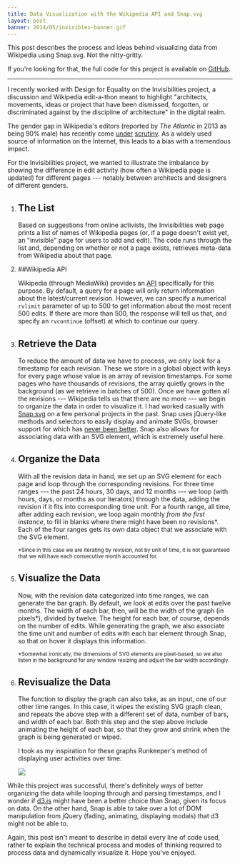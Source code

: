 ```yaml
---
title: Data Visualization with the Wikipedia API and Snap.svg
layout: post
banner: 2014/05/invisibles-banner.gif
---
```


This post describes the process and ideas behind visualizing data from Wikipedia using Snap.svg. Not the nitty-gritty.

If you're looking for that, the full code for this project is available on [GitHub](https://github.com/scottdonaldson/dfe/blob/master/invisibles.js).

<hr>

I recently worked with Design for Equality on the Invisibilities project, a discussion and Wikipedia edit-a-thon meant to highlight "architects, movements, ideas or project that have been dismissed, forgotten, or discriminated against by the discipline of architecture" in the digital realm.

The gender gap in Wikipedia's editors (reported by *The Atlantic* in 2013 as being 90% male) has recently come [under](http://nymag.com/thecut/2014/02/closing-wikipedias-gender-gap-reluctantly.html) [scrutiny](http://www.nytimes.com/2011/01/31/business/media/31link.html?_r=0). As a widely used source of information on the Internet, this leads to a bias with a tremendous impact.

For the Invisibilities project, we wanted to illustrate the imbalance by showing the difference in edit activity (how often a Wikipedia page is updated) for different pages --- notably between architects and designers of different genders.

<style>main ol li { margin: 1em 0; } main ol li h2 { margin-bottom: 0.25em; }</style>

1. ## The List

    Based on suggestions from online activists, the Invisibilities web page prints a list of names of Wikipedia pages (or, if a page doesn't exist yet, an "invisible" page for users to add and edit). The code runs through the list and, depending on whether or not a page exists, retrieves meta-data from Wikipedia about that page.

2. ##Wikipedia API

    Wikipedia (through MediaWiki) provides an [API](http://www.mediawiki.org/wiki/API:Main_page) specifically for this purpose. By default, a query for a page will only return information about the latest/current revision. However, we can specify a numerical `rvlimit` parameter of up to 500 to get information about the most recent 500 edits. If there are more than 500, the response will tell us that, and specify an `rvcontinue` (offset) at which to continue our query.

3. ## Retrieve the Data

    To reduce the amount of data we have to process, we only look for a timestamp for each revision. These we store in a global object with keys for every page whose value is an array of revision timestamps. For some pages who have thousands of revisions, the array quietly grows in the background (as we retrieve in batches of 500). Once we have gotten all the revisions --- Wikipedia tells us that there are no more --- we begin to organize the data in order to visualize it. I had worked casually with [Snap.svg](http://snapsvg.io/) on a few personal projects in the past. Snap uses jQuery-like methods and selectors to easily display and animate SVGs, browser support for which has [never been better](http://caniuse.com/#feat=svg). Snap also allows for associating data with an SVG element, which is extremely useful here.

4. ## Organize the Data

    With all the revision data in hand, we set up an SVG element for each page and loop through the corresponding revisions. For three time ranges --- the past 24 hours, 30 days, and 12 months --- we loop (with hours, days, or months as our iterators) through the data, adding the revision if it fits into corresponding time unit. For a fourth range, all time, after adding each revision, we loop again monthly *from the first instance*, to fill in blanks where there might have been no revisions\*. Each of the four ranges gets its own data object that we associate with the SVG element.

    <small>\*Since in this case we are iterating by revision, not by unit of time, it is not guaranteed that we will have each consecutive month accounted for.</small>

5. ## Visualize the Data

    Now, with the revision data categorized into time ranges, we can generate the bar graph. By default, we look at edits over the past twelve months. The width of each bar, then, will be the width of the graph (in pixels\*), divided by twelve. The height for each bar, of course, depends on the number of edits. While generating the graph, we also associate the time unit and number of edits with each bar element through Snap, so that on hover it displays this information.</li>

    <small>\*Somewhat ironically, the dimensions of SVG elements are pixel-based, so we also listen in the background for any window resizing and adjust the bar width accordingly.</small>

6. ## Revisualize the Data

    The function to display the graph can also take, as an input, one of our other time ranges. In this case, it wipes the existing SVG graph clean, and repeats the above step with a different set of data, number of bars, and width of each bar. Both this step and the step above include animating the height of each bar, so that they grow and shrink when the graph is being generated or wiped.

    I took as my inspiration for these graphs Runkeeper's method of displaying user activities over time:

    <img class="section aligncenter" src="{{ site.assets }}/2014/05/runkeeper-graph.gif">

While this project was successful, there's definitely ways of better organizing the data while looping through and parsing timestamps, and I wonder if [d3.js](http://d3js.org/) might have been a better choice than Snap, given its focus on data. On the other hand, Snap is able to take over a lot of DOM manipulation from jQuery (fading, animating, displaying modals) that d3 might not be able to.

Again, this post isn't meant to describe in detail every line of code used, rather to explain the technical process and modes of thinking required to process data and dynamically visualize it. Hope you've enjoyed.
